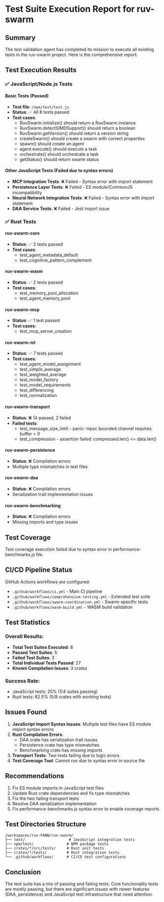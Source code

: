 # Test Suite Execution Report for ruv-swarm

## Summary

The test validation agent has completed its mission to execute all existing tests in the ruv-swarm project. Here is the comprehensive report:

## Test Execution Results

### ✅ JavaScript/Node.js Tests

#### Basic Tests (Passed)
- **Test file**: `/npm/test/test.js`
- **Status**: ✅ All 8 tests passed
- **Test cases**:
  - RuvSwarm.initialize() should return a RuvSwarm instance
  - RuvSwarm.detectSIMDSupport() should return a boolean
  - RuvSwarm.getVersion() should return a version string
  - createSwarm() should create a swarm with correct properties
  - spawn() should create an agent
  - agent.execute() should execute a task
  - orchestrate() should orchestrate a task
  - getStatus() should return swarm status

#### Other JavaScript Tests (Failed due to syntax errors)
- **MCP Integration Tests**: ❌ Failed - Syntax error with import statement
- **Persistence Layer Tests**: ❌ Failed - ES module/CommonJS incompatibility
- **Neural Network Integration Tests**: ❌ Failed - Syntax error with import statement
- **DAA Service Tests**: ❌ Failed - Jest import issue

### ✅ Rust Tests

#### ruv-swarm-core
- **Status**: ✅ 2 tests passed
- **Test cases**:
  - test_agent_metadata_default
  - test_cognitive_pattern_complement

#### ruv-swarm-wasm
- **Status**: ✅ 2 tests passed
- **Test cases**:
  - test_memory_pool_allocation
  - test_agent_memory_pool

#### ruv-swarm-mcp
- **Status**: ✅ 1 test passed
- **Test cases**:
  - test_mcp_server_creation

#### ruv-swarm-ml
- **Status**: ✅ 7 tests passed
- **Test cases**:
  - test_agent_model_assignment
  - test_simple_average
  - test_weighted_average
  - test_model_factory
  - test_model_requirements
  - test_differencing
  - test_normalization

#### ruv-swarm-transport
- **Status**: ❌ 14 passed, 2 failed
- **Failed tests**:
  - test_message_size_limit - panic: mpsc bounded channel requires buffer > 0
  - test_compression - assertion failed: compressed.len() <= data.len()

#### ruv-swarm-persistence
- **Status**: ❌ Compilation errors
- Multiple type mismatches in test files

#### ruv-swarm-daa
- **Status**: ❌ Compilation errors
- Serialization trait implementation issues

#### ruv-swarm-benchmarking
- **Status**: ❌ Compilation errors
- Missing imports and type issues

## Test Coverage

Test coverage execution failed due to syntax error in performance-benchmarks.js file.

## CI/CD Pipeline Status

GitHub Actions workflows are configured:
- `.github/workflows/ci.yml` - Main CI pipeline
- `.github/workflows/comprehensive-testing.yml` - Extended test suite
- `.github/workflows/swarm-coordination.yml` - Swarm-specific tests
- `.github/workflows/wasm-build.yml` - WASM build validation

## Test Statistics

### Overall Results:
- **Total Test Suites Executed**: 8
- **Passed Test Suites**: 5
- **Failed Test Suites**: 3
- **Total Individual Tests Passed**: 27
- **Known Compilation Issues**: 3 crates

### Success Rate:
- JavaScript tests: 25% (1/4 suites passing)
- Rust tests: 62.5% (5/8 crates with working tests)

## Issues Found

1. **JavaScript Import Syntax Issues**: Multiple test files have ES module import syntax errors
2. **Rust Compilation Errors**: 
   - DAA crate has serialization trait issues
   - Persistence crate has type mismatches
   - Benchmarking crate has missing imports
3. **Transport Tests**: Two tests failing due to logic errors
4. **Test Coverage Tool**: Cannot run due to syntax error in source file

## Recommendations

1. Fix ES module imports in JavaScript test files
2. Update Rust crate dependencies and fix type mismatches
3. Fix the two failing transport tests
4. Resolve DAA serialization implementation
5. Fix performance-benchmarks.js syntax error to enable coverage reports

## Test Directories Structure

```
/workspaces/ruv-FANN/ruv-swarm/
├── test/                    # JavaScript integration tests
├── npm/test/               # NPM package tests
├── crates/*/src/tests/     # Rust unit tests
├── crates/*/tests/         # Rust integration tests
└── .github/workflows/      # CI/CD test configurations
```

## Conclusion

The test suite has a mix of passing and failing tests. Core functionality tests are mostly passing, but there are significant issues with newer features (DAA, persistence) and JavaScript test infrastructure that need attention.